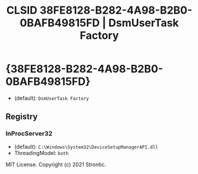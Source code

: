 ﻿---
title: "CLSID 38FE8128-B282-4A98-B2B0-0BAFB49815FD | DsmUserTask Factory"
excerpt: What is COM-Object CLSID 38FE8128-B282-4A98-B2B0-0BAFB49815FD?
---

# {38FE8128-B282-4A98-B2B0-0BAFB49815FD}

* (default): `DsmUserTask Factory`

## Registry


### InProcServer32

* (default): `C:\Windows\System32\DeviceSetupManagerAPI.dll`
* ThreadingModel: `both`

MIT License. Copyright (c) 2021 Strontic.


